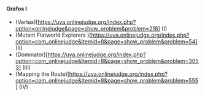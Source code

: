 #### Grafos I

* (Vertex)[https://uva.onlinejudge.org/index.php?option=onlinejudge&page=show_problem&problem=216] (I)
* (Mutant Flatworld Explorers 
)[https://uva.onlinejudge.org/index.php?option=com_onlinejudge&Itemid=8&page=show_problem&problem=54] (II)
* (Dominator)[https://uva.onlinejudge.org/index.php?option=com_onlinejudge&Itemid=8&page=show_problem&problem=3053] (III)
* (Mapping the Route)[https://uva.onlinejudge.org/index.php?option=com_onlinejudge&Itemid=8&page=show_problem&problem=555] (IV)
